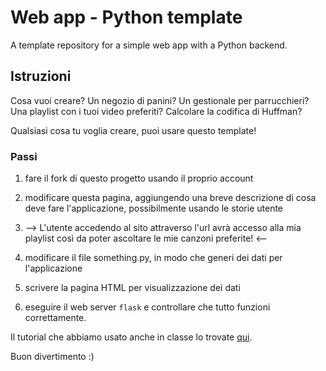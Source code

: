 # Web app - Python template
A template repository for a simple web app with a Python backend.

## Istruzioni
Cosa vuoi creare? Un negozio di panini? Un gestionale per parrucchieri?
Una playlist con i tuoi video preferiti? Calcolare la codifica di Huffman?

Qualsiasi cosa tu voglia creare, puoi usare questo template!

### Passi
1. fare il fork di questo progetto usando il proprio account
1. modificare questa pagina, aggiungendo una breve descrizione di cosa deve fare l'applicazione, possibilmente usando le storie utente

1. --> L'utente accedendo al sito attraverso l'url avrà accesso alla mia playlist così da poter ascoltare le mie canzoni preferite! <--

1. modificare il file something.py, in modo che generi dei dati per l'applicazione
1. scrivere la pagina HTML per visualizzazione dei dati
1. eseguire il web server `flask` e controllare che tutto funzioni correttamente.

Il tutorial che abbiamo usato anche in classe lo trovate [qui](https://wbigger.github.io/book-cs-3y/).

Buon divertimento :)
